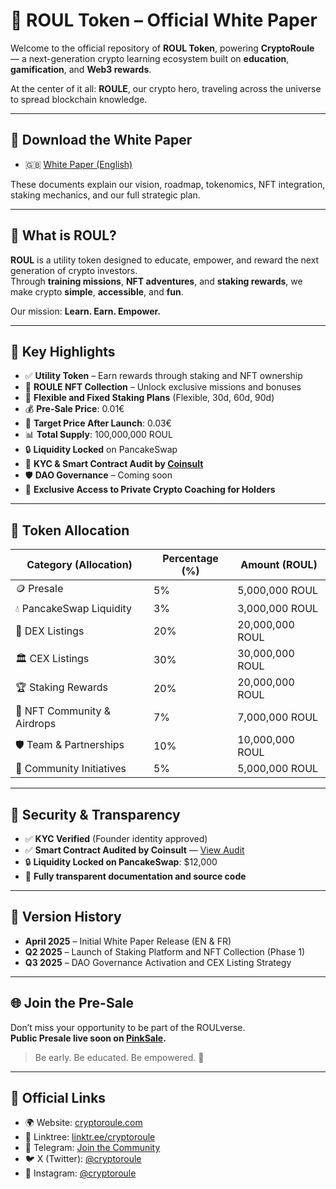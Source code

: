 # 🚀 ROUL Token – Official White Paper

Welcome to the official repository of **ROUL Token**, powering **CryptoRoule** — a next-generation crypto learning ecosystem built on **education**, **gamification**, and **Web3 rewards**.

At the center of it all: **ROULE**, our crypto hero, traveling across the universe to spread blockchain knowledge.

---

## 📘 Download the White Paper

- 🇬🇧 [White Paper (English)](https://github.com/cryptoroule/White-Paper-ROUL/blob/main/White%20Paper%20ROUL%20EN.pdf)

These documents explain our vision, roadmap, tokenomics, NFT integration, staking mechanics, and our full strategic plan.

---

## 🧠 What is ROUL?

**ROUL** is a utility token designed to educate, empower, and reward the next generation of crypto investors.  
Through **training missions**, **NFT adventures**, and **staking rewards**, we make crypto **simple**, **accessible**, and **fun**.

Our mission: **Learn. Earn. Empower.**

---

## 🔑 Key Highlights

- ✅ **Utility Token** – Earn rewards through staking and NFT ownership
- 🎨 **ROULE NFT Collection** – Unlock exclusive missions and bonuses
- 💸 **Flexible and Fixed Staking Plans** (Flexible, 30d, 60d, 90d)
- 💰 **Pre-Sale Price**: 0.01€
- 🎯 **Target Price After Launch**: 0.03€
- 📊 **Total Supply**: 100,000,000 ROUL
- 🔒 **Liquidity Locked** on PancakeSwap
- 🔑 **KYC & Smart Contract Audit by [Coinsult](https://coinsult.net/projects/cryptoroule-coin/)**
- 🛡️ **DAO Governance** – Coming soon
- 📣 **Exclusive Access to Private Crypto Coaching for Holders**

---

## 💸 Token Allocation

| Category (Allocation)        | Percentage (%) | Amount (ROUL)        |
|-------------------------------|----------------|----------------------|
| 🪙 Presale                    | 5%              | 5,000,000 ROUL        |
| 💧 PancakeSwap Liquidity       | 3%              | 3,000,000 ROUL        |
| 🔁 DEX Listings                | 20%             | 20,000,000 ROUL       |
| 🏛️ CEX Listings                | 30%             | 30,000,000 ROUL       |
| 🏆 Staking Rewards             | 20%             | 20,000,000 ROUL       |
| 🎨 NFT Community & Airdrops    | 7%              | 7,000,000 ROUL        |
| 🛡️ Team & Partnerships         | 10%             | 10,000,000 ROUL       |
| 🤝 Community Initiatives       | 5%              | 5,000,000 ROUL        |

---

## 🔐 Security & Transparency

- ✅ **KYC Verified** (Founder identity approved)
- ✅ **Smart Contract Audited by Coinsult** — [View Audit](https://coinsult.net/projects/cryptoroule-coin/)
- 🔒 **Liquidity Locked on PancakeSwap**: $12,000
- 📄 **Fully transparent documentation and source code**

---

## 📅 Version History

- **April 2025** – Initial White Paper Release (EN & FR)
- **Q2 2025** – Launch of Staking Platform and NFT Collection (Phase 1)
- **Q3 2025** – DAO Governance Activation and CEX Listing Strategy

---

## 🌐 Join the Pre-Sale

Don’t miss your opportunity to be part of the ROULverse.  
**Public Presale live soon on [PinkSale](https://www.pinksale.finance).**

> Be early. Be educated. Be empowered. 🚀

---

## 🔗 Official Links

- 🌍 Website: [cryptoroule.com](https://www.cryptoroule.com/)
- 🧹 Linktree: [linktr.ee/cryptoroule](https://linktr.ee/cryptoroule)
- 📣 Telegram: [Join the Community](https://t.me/+f4bf7yjLRIUwYTg8)
- 🐦 X (Twitter): [@cryptoroule](https://x.com/cryptoroule)
- 📸 Instagram: [@cryptoroule](https://www.instagram.com/cryptoroule/)
